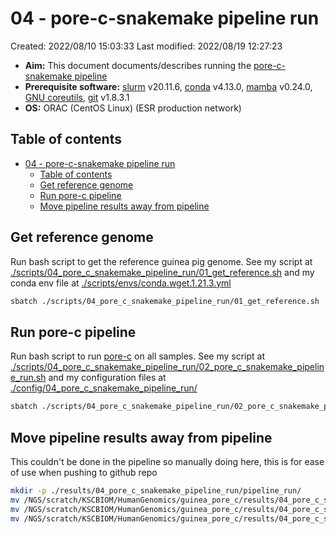# 04 - pore-c-snakemake pipeline run

Created: 2022/08/10 15:03:33
Last modified: 2022/08/19 12:27:23

- **Aim:** This document documents/describes running the [pore-c-snakemake pipeline](https://github.com/nanoporetech/Pore-C-Snakemake)
- **Prerequisite software:** [slurm](https://slurm.schedmd.com/overview.html) v20.11.6, [conda](https://docs.conda.io/en/latest/) v4.13.0, [mamba](https://mamba.readthedocs.io/en/latest/index.html) v0.24.0, [GNU coreutils](https://www.gnu.org/software/coreutils/), [git](https://git-scm.com/) v1.8.3.1
- **OS:** ORAC (CentOS Linux) (ESR production network)

## Table of contents

- [04 - pore-c-snakemake pipeline run](#04---pore-c-snakemake-pipeline-run)
  - [Table of contents](#table-of-contents)
  - [Get reference genome](#get-reference-genome)
  - [Run pore-c pipeline](#run-pore-c-pipeline)
  - [Move pipeline results away from pipeline](#move-pipeline-results-away-from-pipeline)

## Get reference genome

Run bash script to get the reference guinea pig genome. See my script at [./scripts/04_pore_c_snakemake_pipeline_run/01_get_reference.sh](https://github.com/leahkemp/guinea_pore_c/blob/main/scripts/04_pore_c_snakemake_pipeline_run/01_get_reference.sh) and my conda env file at [./scripts/envs/conda.wget.1.21.3.yml](https://github.com/leahkemp/guinea_pore_c/blob/main/scripts/envs/conda.wget.1.21.3.yml)

```bash
sbatch ./scripts/04_pore_c_snakemake_pipeline_run/01_get_reference.sh
```

## Run pore-c pipeline

Run bash script to run [pore-c](https://github.com/nanoporetech/pore-c/) on all samples. See my script at [./scripts/04_pore_c_snakemake_pipeline_run/02_pore_c_snakemake_pipeline_run.sh](https://github.com/leahkemp/guinea_pore_c/blob/main/scripts/04_pore_c_snakemake_pipeline_run/02_pore_c_snakemake_pipeline_run.sh) and my configuration files at [./config/04_pore_c_snakemake_pipeline_run/](https://github.com/leahkemp/guinea_pore_c/blob/main/config/04_pore_c_snakemake_pipeline_run/)

```bash
sbatch ./scripts/04_pore_c_snakemake_pipeline_run/02_pore_c_snakemake_pipeline_run.sh
```

## Move pipeline results away from pipeline

This couldn't be done in the pipeline so manually doing here, this is for ease of use when pushing to github repo

```bash
mkdir -p ./results/04_pore_c_snakemake_pipeline_run/pipeline_run/
mv /NGS/scratch/KSCBIOM/HumanGenomics/guinea_pore_c/results/04_pore_c_snakemake_pipeline_run/Pore-C-Snakemake/results/* ./results/04_pore_c_snakemake_pipeline_run/pipeline_run/
mv /NGS/scratch/KSCBIOM/HumanGenomics/guinea_pore_c/results/04_pore_c_snakemake_pipeline_run/Pore-C-Snakemake/pipeline_dag.png ./results/04_pore_c_snakemake_pipeline_run/pipeline_run/
mv /NGS/scratch/KSCBIOM/HumanGenomics/guinea_pore_c/results/04_pore_c_snakemake_pipeline_run/Pore-C-Snakemake/pipeline_rulegraph.png ./results/04_pore_c_snakemake_pipeline_run/pipeline_run/
```
